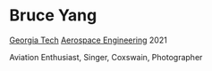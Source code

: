 # Bruce Yang
[Georgia Tech](http://www.gatech.edu) [Aerospace Engineering](http://ae.gatech.edu) 2021

Aviation Enthusiast, Singer, Coxswain, Photographer
